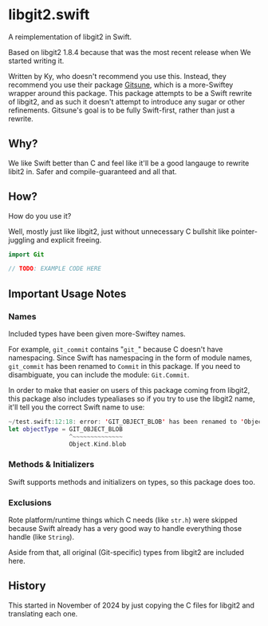 #  libgit2.swift

A reimplementation of libgit2 in Swift.

Based on libgit2 1.8.4 because that was the most recent release when We started writing it.

Written by Ky, who doesn't recommend you use this. Instead, they recommend you use their package [Gitsune](https://GitHub.com/KyLeggiero/Gitsune), which is a more-Swiftey wrapper around this package.
This package attempts to be a Swift rewrite of libgit2, and as such it doesn't attempt to introduce any sugar or other refinements. Gitsune's goal is to be fully Swift-first, rather than just a rewrite.



## Why?

We like Swift better than C and feel like it'll be a good langauge to rewrite libit2 in. Safer and compile-guaranteed and all that.



## How?

How do you use it?

Well, mostly just like libgit2, just without unnecessary C bullshit like pointer-juggling and explicit freeing.

```swift
import Git

// TODO: EXAMPLE CODE HERE
```



## Important Usage Notes

### Names

Included types have been given more-Swiftey names.

For example, `git_commit` contains "`git_`"  because C doesn't have namespacing.
Since Swift has namespacing in the form of module names, `git_commit` has been renamed to `Commit` in this package. If you need to disambiguate, you can include the module: `Git.Commit`.

In order to make that easier on users of this package coming from libgit2, this package also includes typealiases so if you try to use the libgit2 name, it'll tell you the correct Swift name to use:

```swift
~/test.swift:12:18: error: 'GIT_OBJECT_BLOB' has been renamed to 'Object.Kind.blob'
let objectType = GIT_OBJECT_BLOB
                 ^~~~~~~~~~~~~~~
                 Object.Kind.blob
```


### Methods & Initializers

Swift supports methods and initializers on types, so this package does too.


### Exclusions

Rote platform/runtime things which C needs (like `str.h`) were skipped because Swift already has a very good way to handle everything those handle (like `String`).

Aside from that, all original (Git-specific) types from libgit2 are included here.



## History

This started in November of 2024 by just copying the C files for libgit2 and translating each one. 
